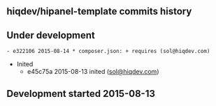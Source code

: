 hiqdev/hipanel-template commits history
---------------------------------------

## Under development

    - e322106 2015-08-14 * composer.json: + requires (sol@hiqdev.com)
- Inited
    - e45c75a 2015-08-13 inited (sol@hiqdev.com)

## Development started 2015-08-13

